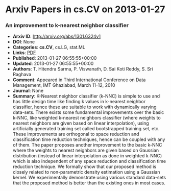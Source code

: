 # Arxiv Papers in cs.CV on 2013-01-27
### An improvement to k-nearest neighbor classifier
- **Arxiv ID**: http://arxiv.org/abs/1301.6324v1
- **DOI**: None
- **Categories**: **cs.CV**, cs.LG, stat.ML
- **Links**: [PDF](http://arxiv.org/pdf/1301.6324v1)
- **Published**: 2013-01-27 06:55:55+00:00
- **Updated**: 2013-01-27 06:55:55+00:00
- **Authors**: T. Hitendra Sarma, P. Viswanath, D. Sai Koti Reddy, S. Sri Raghava
- **Comment**: Appeared in Third International Conference on Data Management, IMT
  Ghaziabad, March 11-12, 2010
- **Journal**: None
- **Summary**: K-Nearest neighbor classifier (k-NNC) is simple to use and has little design time like finding k values in k-nearest neighbor classifier, hence these are suitable to work with dynamically varying data-sets. There exists some fundamental improvements over the basic k-NNC, like weighted k-nearest neighbors classifier (where weights to nearest neighbors are given based on linear interpolation), using artificially generated training set called bootstrapped training set, etc. These improvements are orthogonal to space reduction and classification time reduction techniques, hence can be coupled with any of them. The paper proposes another improvement to the basic k-NNC where the weights to nearest neighbors are given based on Gaussian distribution (instead of linear interpolation as done in weighted k-NNC) which is also independent of any space reduction and classification time reduction technique. We formally show that our proposed method is closely related to non-parametric density estimation using a Gaussian kernel. We experimentally demonstrate using various standard data-sets that the proposed method is better than the existing ones in most cases.



